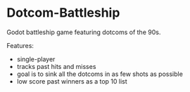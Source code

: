 # Dotcom-Battleship
Godot battleship game featuring dotcoms of the 90s.

Features:
* single-player
* tracks past hits and misses
* goal is to sink all the dotcoms in as few shots as possible
* low score past winners as a top 10 list
